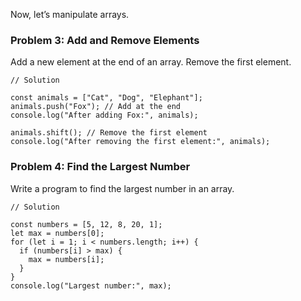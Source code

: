 Now, let’s manipulate arrays.

### Problem 3: Add and Remove Elements

Add a new element at the end of an array.
Remove the first element.

```
// Solution

const animals = ["Cat", "Dog", "Elephant"];
animals.push("Fox"); // Add at the end
console.log("After adding Fox:", animals);

animals.shift(); // Remove the first element
console.log("After removing the first element:", animals);

```

### Problem 4: Find the Largest Number

Write a program to find the largest number in an array.

```
// Solution

const numbers = [5, 12, 8, 20, 1];
let max = numbers[0];
for (let i = 1; i < numbers.length; i++) {
  if (numbers[i] > max) {
    max = numbers[i];
  }
}
console.log("Largest number:", max);

```
